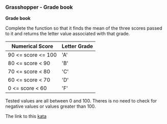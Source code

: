 ### Grasshopper - Grade book

**Grade book**  

Complete the function so that it finds the mean of the three scores passed to it and returns the letter value associated with that grade.

|**Numerical Score**| **Letter Grade** |
|--------------------|--------------|
| 90 <= score <= 100 | 'A'          |
| 80 <= score < 90   | 'B'          |
| 70 <= score < 80   | 'C'          |
| 60 <= score < 70   | 'D'          |
| 0 <= score < 60    | 'F'          |

Tested values are all between 0 and 100. Theres is no need to check for negative values or values greater than 100.  

The link to this [kata](https://www.codewars.com/kata/grasshopper-grade-book/javascript)
